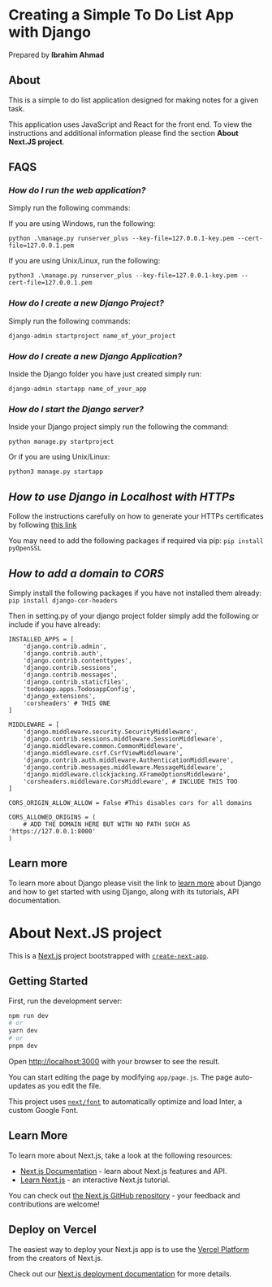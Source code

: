 # **Creating a Simple To Do List App with Django**

Prepared by **Ibrahim Ahmad**

## **About**

This is a simple to do list application designed for making notes for a given task.

This application uses JavaScript and React for the front end. To view the instructions and additional information please find the section **About Next.JS project**.

## FAQS

### _How do I run the web application?_

Simply run the following commands:

If you are using Windows, run the following:

```
python .\manage.py runserver_plus --key-file=127.0.0.1-key.pem --cert-file=127.0.0.1.pem
```

If you are using Unix/Linux, run the following:

```
python3 .\manage.py runserver_plus --key-file=127.0.0.1-key.pem --cert-file=127.0.0.1.pem
```

### _How do I create a new Django Project?_

Simply run the following commands:

`django-admin startproject name_of_your_project`

### _How do I create a new Django Application?_

Inside the Django folder you have just created simply run:

`django-admin startapp name_of_your_app`

### _How do I start the Django server?_

Inside your Django project simply run the following the command:

`python manage.py startproject`

Or if you are using Unix/Linux:

`python3 manage.py startapp`

## _How to use Django in Localhost with HTTPs_

Follow the instructions carefully on how to generate your HTTPs certificates by following [this link](https://timonweb.com/django/https-django-development-server-ssl-certificate/)

You may need to add the following packages if required via pip:
`pip install pyOpenSSL `

## _How to add a domain to CORS_

Simply install the following packages if you have not installed them already:
`pip install django-cor-headers`

Then in setting.py of your django project folder simply add the following or include if you have already:

```
INSTALLED_APPS = [
    'django.contrib.admin',
    'django.contrib.auth',
    'django.contrib.contenttypes',
    'django.contrib.sessions',
    'django.contrib.messages',
    'django.contrib.staticfiles',
    'todosapp.apps.TodosappConfig',
    'django_extensions',
    'corsheaders' # THIS ONE
]

MIDDLEWARE = [
    'django.middleware.security.SecurityMiddleware',
    'django.contrib.sessions.middleware.SessionMiddleware',
    'django.middleware.common.CommonMiddleware',
    'django.middleware.csrf.CsrfViewMiddleware',
    'django.contrib.auth.middleware.AuthenticationMiddleware',
    'django.contrib.messages.middleware.MessageMiddleware',
    'django.middleware.clickjacking.XFrameOptionsMiddleware',
    'corsheaders.middleware.CorsMiddleware', # INCLUDE THIS TOO
]

CORS_ORIGIN_ALLOW_ALLOW = False #This disables cors for all domains

CORS_ALLOWED_ORIGINS = (
    # ADD THE DOMAIN HERE BUT WITH NO PATH SUCH AS 'https://127.0.0.1:8000'
)
```

## Learn more

To learn more about Django please visit the link to [learn more](https://www.djangoproject.com/) about Django and how to get started with using Django, along with its tutorials, API documentation.

# About Next.JS project

This is a [Next.js](https://nextjs.org/) project bootstrapped with [`create-next-app`](https://github.com/vercel/next.js/tree/canary/packages/create-next-app).

## Getting Started

First, run the development server:

```bash
npm run dev
# or
yarn dev
# or
pnpm dev
```

Open [http://localhost:3000](http://localhost:3000) with your browser to see the result.

You can start editing the page by modifying `app/page.js`. The page auto-updates as you edit the file.

This project uses [`next/font`](https://nextjs.org/docs/basic-features/font-optimization) to automatically optimize and load Inter, a custom Google Font.

## Learn More

To learn more about Next.js, take a look at the following resources:

- [Next.js Documentation](https://nextjs.org/docs) - learn about Next.js features and API.
- [Learn Next.js](https://nextjs.org/learn) - an interactive Next.js tutorial.

You can check out [the Next.js GitHub repository](https://github.com/vercel/next.js/) - your feedback and contributions are welcome!

## Deploy on Vercel

The easiest way to deploy your Next.js app is to use the [Vercel Platform](https://vercel.com/new?utm_medium=default-template&filter=next.js&utm_source=create-next-app&utm_campaign=create-next-app-readme) from the creators of Next.js.

Check out our [Next.js deployment documentation](https://nextjs.org/docs/deployment) for more details.
